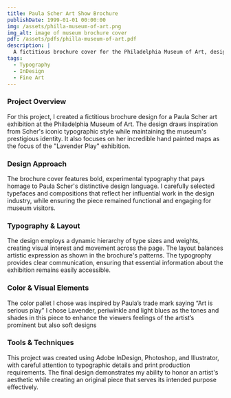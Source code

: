 ```yaml
---
title: Paula Scher Art Show Brochure
publishDate: 1999-01-01 00:00:00
img: /assets/philla-museum-of-art.png
img_alt: image of museum brochure cover
pdf: /assets/pdfs/philla-museum-of-art.pdf
description: |
  A fictitious brochure cover for the Philadelphia Museum of Art, designed by Rachel Weiss.
tags:
  - Typography
  - InDesign
  - Fine Art
---
```


### Project Overview

For this project, I created a fictitious brochure design for a Paula Scher art exhibition at the Philadelphia Museum of Art. The design draws inspiration from Scher's iconic typographic style while maintaining the museum's prestigious identity. It also focuses on her incredible hand painted maps as the focus of the "Lavender Play" exhibition.

### Design Approach

The brochure cover features bold, experimental typography that pays homage to Paula Scher's distinctive design language. I carefully selected typefaces and compositions that reflect her influential work in the design industry, while ensuring the piece remained functional and engaging for museum visitors.

### Typography & Layout

The design employs a dynamic hierarchy of type sizes and weights, creating visual interest and movement across the page. The layout balances artistic expression as shown in the brochure's patterns. The typogrophy provides clear communication, ensuring that essential information about the exhibition remains easily accessible.

### Color & Visual Elements

The color pallet I chose was inspired by Paula’s trade mark saying “Art is serious play” I chose Lavender, periwinkle and light blues as the tones and shades in this piece to enhance the viewers feelings of the artist’s prominent but also soft designs

### Tools & Techniques

This project was created using Adobe InDesign, Photoshop, and Illustrator, with careful attention to typographic details and print production requirements. The final design demonstrates my ability to honor an artist's aesthetic while creating an original piece that serves its intended purpose effectively.

